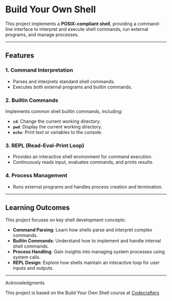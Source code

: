 # Build Your Own Shell  

This project implements a **POSIX-compliant shell**, providing a command-line interface to interpret and execute shell commands, run external programs, and manage processes.

---

## Features  

### 1. Command Interpretation  
- Parses and interprets standard shell commands.  
- Executes both external programs and builtin commands.  

### 2. Builtin Commands  
Implements common shell builtin commands, including:  
- **`cd`**: Change the current working directory.  
- **`pwd`**: Display the current working directory.  
- **`echo`**: Print text or variables to the console.  

### 3. REPL (Read-Eval-Print Loop)  
- Provides an interactive shell environment for command execution.  
- Continuously reads input, evaluates commands, and prints results.  

### 4. Process Management  
- Runs external programs and handles process creation and termination.  

---

## Learning Outcomes  

This project focuses on key shell development concepts:  
- **Command Parsing**: Learn how shells parse and interpret complex commands.  
- **Builtin Commands**: Understand how to implement and handle internal shell commands.  
- **Process Handling**: Gain insights into managing system processes using system calls.  
- **REPL Design**: Explore how shells maintain an interactive loop for user inputs and outputs.  

---

Acknowledgments

This project is based on the Build Your Own Shell course at [Codecrafters](https://app.codecrafters.io/courses/shell/overview)

